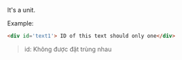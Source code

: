 It's a unit.

Example:
```html
<div id='text1'> ID of this text should only one</div>
```
>id: Không được đặt trùng nhau